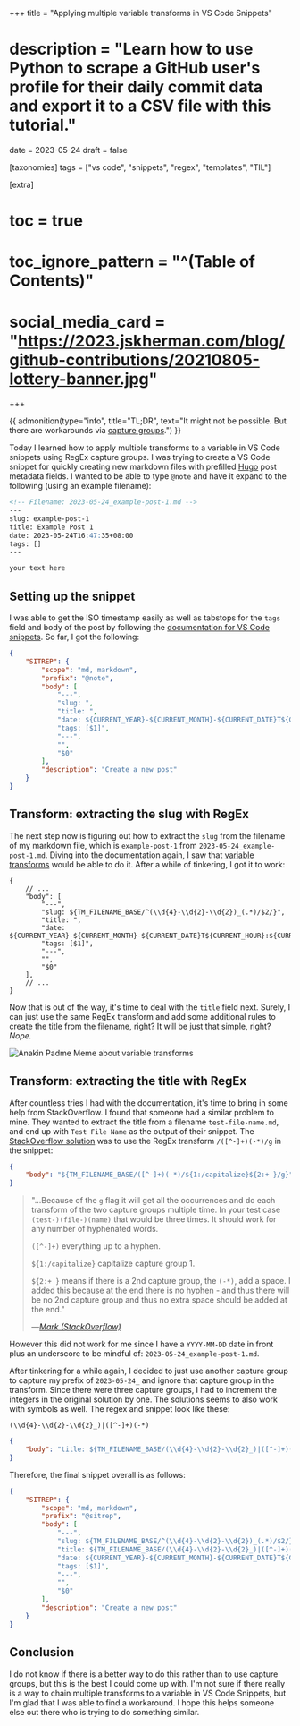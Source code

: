+++
title = "Applying multiple variable transforms in VS Code Snippets"
# description = "Learn how to use Python to scrape a GitHub user's profile for their daily commit data and export it to a CSV file with this tutorial."
date = 2023-05-24
draft = false

[taxonomies]
tags = ["vs code", "snippets", "regex", "templates", "TIL"]

[extra]
# toc = true
# toc_ignore_pattern = "^(Table of Contents)"
# social_media_card = "https://2023.jskherman.com/blog/github-contributions/20210805-lottery-banner.jpg"
+++

{{ admonition(type="info", title="TL;DR", text="It might not be possible. But there are workarounds via [capture groups](https://stackoverflow.com/a/66508882).") }}

Today I learned how to apply multiple transforms to a variable in VS Code snippets using RegEx capture groups. I was trying to create a VS Code snippet for quickly creating new markdown files with prefilled [Hugo](https://gohugo.io/) post metadata fields. I wanted to be able to type `@note` and have it expand to the following (using an example filename):

```markdown
<!-- Filename: 2023-05-24_example-post-1.md -->
---
slug: example-post-1
title: Example Post 1
date: 2023-05-24T16:47:35+08:00
tags: []
---

your text here
```

## Setting up the snippet

I was able to get the ISO timestamp easily as well as tabstops for the `tags` field and body of the post by following the [documentation for VS Code snippets](https://code.visualstudio.com/docs/editor/userdefinedsnippets#_variables). So far, I got the following:

```json
{
    "SITREP": {
        "scope": "md, markdown",
        "prefix": "@note",
        "body": [
            "---",
            "slug: ",
            "title: ",
            "date: ${CURRENT_YEAR}-${CURRENT_MONTH}-${CURRENT_DATE}T${CURRENT_HOUR}:${CURRENT_MINUTE}:${CURRENT_SECOND}+08:00",
            "tags: [$1]",
            "---",
            "",
            "$0"
        ],
        "description": "Create a new post"
    }
}
```

## Transform: extracting the slug with RegEx

The next step now is figuring out how to extract the `slug` from the filename of my markdown file, which is `example-post-1` from `2023-05-24_example-post-1.md`. Diving into the documentation again, I saw that [variable transforms](https://code.visualstudio.com/docs/editor/userdefinedsnippets#_transform-examples) would be able to do it. After a while of tinkering, I got it to work:

```json,linenostart=5,hl_lines=5
{
    // ...
    "body": [
        "---",
        "slug: ${TM_FILENAME_BASE/^(\\d{4}-\\d{2}-\\d{2})_(.*)/$2/}",
        "title: ",
        "date: ${CURRENT_YEAR}-${CURRENT_MONTH}-${CURRENT_DATE}T${CURRENT_HOUR}:${CURRENT_MINUTE}:${CURRENT_SECOND}+08:00",
        "tags: [$1]",
        "---",
        "",
        "$0"
    ],
    // ...
}
```

Now that is out of the way, it's time to deal with the `title` field next. Surely, I can just use the same RegEx transform and add some additional rules to create the title from the filename, right? It will be just that simple, right? *Nope.*

![Anakin Padme Meme about variable transforms](https://2023.jskherman.com/blog/vscode-var-transform-snippets/anakin-padme-var-transform-meme.png)

## Transform: extracting the title with RegEx

After countless tries I had with the documentation, it's time to bring in some help from StackOverflow. I found that someone had a similar problem to mine. They wanted to extract the title from a filename `test-file-name.md`, and end up with `Test File Name` as the output of their snippet. The [StackOverflow solution](https://stackoverflow.com/a/66508882) was to use the RegEx transform <span>`/([^-]+)(-*)/g`</span> in the snippet:

```json
{
    "body": "${TM_FILENAME_BASE/([^-]+)(-*)/${1:/capitalize}${2:+ }/g}"
}
```

> "...Because of the `g` flag it will get all the occurrences and do each transform of the two capture groups multiple time. In your test case `(test-)(file-)(name)` that would be three times. It should work for any number of hyphenated words.
>
> `([^-]+)` everything up to a hyphen.
>
> `${1:/capitalize}` capitalize capture group 1.
>
> `${2:+ }` means if there is a 2nd capture group, the `(-*)`, add a space. I added this because at the end there is no hyphen - and thus there will be no 2nd capture group and thus no extra space should be added at the end."
>
> —[<cite>Mark (StackOverflow)</cite>](https://stackoverflow.com/a/66508882)

However this did not work for me since I have a `YYYY-MM-DD` date in front plus an underscore to be mindful of: `2023-05-24_example-post-1.md`.

After tinkering for a while again, I decided to just use another capture group to capture my prefix of `2023-05-24_` and ignore that capture group in the transform. Since there were three capture groups, I had to increment the integers in the original solution by one. The solutions seems to also work with symbols as well. The regex and snippet look like these:

```regex
(\\d{4}-\\d{2}-\\d{2}_)|([^-]+)(-*)
```

```json
{
    "body": "title: ${TM_FILENAME_BASE/(\\d{4}-\\d{2}-\\d{2}_)|([^-]+)(-*)/${2:/capitalize}${3:+ }/g}"
}
```

Therefore, the final snippet overall is as follows:

```json
{
    "SITREP": {
        "scope": "md, markdown",
        "prefix": "@sitrep",
        "body": [
            "---",
            "slug: ${TM_FILENAME_BASE/^(\\d{4}-\\d{2}-\\d{2})_(.*)/$2/}",
            "title: ${TM_FILENAME_BASE/(\\d{4}-\\d{2}-\\d{2}_)|([^-]+)(-*)/${2:/capitalize}${3:+ }/g}",
            "date: ${CURRENT_YEAR}-${CURRENT_MONTH}-${CURRENT_DATE}T${CURRENT_HOUR}:${CURRENT_MINUTE}:${CURRENT_SECOND}+08:00",
            "tags: [$1]",
            "---",
            "",
            "$0"
        ],
        "description": "Create a new post"
    }
}
```

## Conclusion

I do not know if there is a better way to do this rather than to use capture groups, but this is the best I could come up with. I'm not sure if there really is a way to chain multiple transforms to a variable in VS Code Snippets, but I'm glad that I was able to find a workaround. I hope this helps someone else out there who is trying to do something similar.
